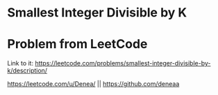# Smallest Integer Divisible by K


# Problem from LeetCode
Link to it: https://leetcode.com/problems/smallest-integer-divisible-by-k/description/

https://leetcode.com/u/Denea/ || https://github.com/deneaa